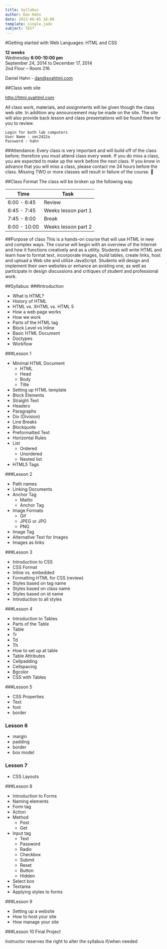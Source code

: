 ```yaml
---
title: Syllabus
author: Dan Hahn
date: 2013-06-05 18:00
template: single.jade
subject: TEST
---
```


#Getting started with Web Languages: HTML and CSS

**12 weeks**<br>
Wednesday **6:00-10:00 pm**<br>
September 24, 2014 to December 17, 2014<br>
2nd Floor – Room 216

Daniel Hahn - dan@svahtml.com

##Class web site

http://html.svahtml.com

All class work, materials, and assignments will be given though the class web site.  In addition any announcement may be made on the site. The site will also provide back lesson and class presentations will be found there for you to review.

	Login for both lab computers
	User Name : smc2422a
	Password : hahn

##Attendance:
Every class is very important and will build off of the class before; therefore you must attend class every week. If you do miss a class, you are expected to make up the work before the next class. If you know in advance that you will miss a class, please contact me 24 hours before the class. Missing TWO or more classes will result in failure of the course.


##Class Format
The class will be broken up the following way.

Time|Task
--|--
6:00 - 6:45|Review
6:45 - 7:45 |Weeks lesson part 1
7:45 - 8:00 |Break
8:00 - 10:00  |Weeks lesson part 2

##Purpose of class
This is a hands-on course that will use HTML in new and complex ways. The course will begin with an overview of the Internet and how it functions creatively and as a utility. Students will write HTML and learn how to format text, incorporate images, build tables, create links, host and upload a Web site and utilize JavaScript. Students will design and implement their own websites or enhance an existing one, as well as participate in design discussions and critiques of student and professional work.

##Syllabus:
###Introduction

* What is HTML?
* History of HTML
* HTML vs. XHTML vs. HTML 5
* How a web page works
* How we work
* Parts of the HTML tag
* Block Level vs Inline
* Basic HTML Document
* Doctypes
* Workflow

###Lesson 1

* Minimal HTML Document
	* HTML
	* Head
	* Body
	* Title
* Setting up HTML template
* Block Elements
* Straight Text
* Headers
* Paragraphs
* Div (Division)
* Line Breaks
* Blockquote
* Preformatted Text
* Horizontal Rules
* List
	* Ordered
	* Unordered
	* Nested list
* HTML5 Tags

###Lesson 2

* Path names
* Linking Documents
* Anchor Tag
	* Mailto
	* Anchor Tag
* Image Formats
	* Gif
	* JPEG or JPG
	* PNG
* Image Tag
* Alternative Text for Images
* Images as links

###Lesson 3
* Introduction to CSS
* CSS Format
* Inline vs. embedded
* Formatting HTML for CSS (review)
* Styles based on tag name
* Styles based on class name
* Styles based on id name
* Introduction to all styles

###Lesson 4
* Introduction to Tables
* Parts of the Table
* Table
* Tr
* Td
* Th
* How to set up at table
* Table Attributes
* Cellpadding
* Cellspacing
* Bgcolor
* CSS with Tables

###Lesson 5
* CSS Properties
* Text
* font
* border

### Lesson 6
* margin
* padding
* border
* box model

### Lesson 7
* CSS Layouts

###Lesson 8
* Introduction to Forms
* Naming elements
* Form tag
* Action
* Method
	* Post
	* Get
* Input tag
	* Text
	* Password
	* Radio
	* Checkbox
	* Submit
	* Reset
	* Button
	* Hidden
* Select box
* Textarea
* Applying styles to forms

###Lesson 9
* Setting up a website
* How to host your site
* How manage your site


###Lesson 10
Final Project

Instructor reserves the right to alter the syllabus if/when needed
